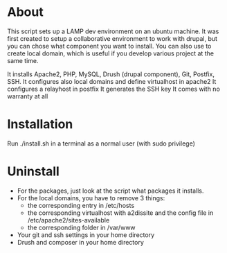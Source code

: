About
====

This script sets up a LAMP dev environment on an ubuntu machine. It was first
created to setup a collaborative environment to work with drupal, but you can
chose what component you want to install. You can also use to create 
local domain, which is useful if you develop various project at the same time.

It installs Apache2, PHP, MySQL, Drush (drupal component), Git, Postfix, SSH.
It configures also local domains and define virtualhost in apache2
It configures a relayhost in postfix
It generates the SSH key
It comes with no warranty at all

Installation
====

Run ./install.sh in a terminal as a normal user (with sudo privilege)

Uninstall
====

 - For the packages, just look at the script what packages it installs.
 - For the local domains, you have to remove 3 things:
    - the corresponding entry in /etc/hosts
    - the corresponding virtualhost with a2dissite and the config file in /etc/apache2/sites-available
    - the corresponding folder in /var/www
 - Your git and ssh settings in your home directory
 - Drush and composer in your home directory
